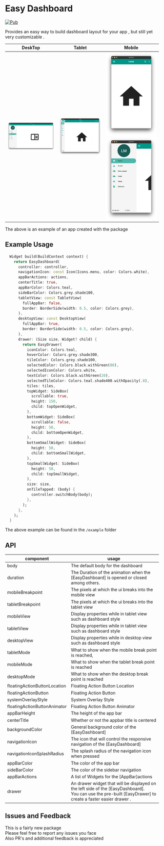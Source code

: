 # Easy Dashboard

[![Pub](https://img.shields.io/pub/v/flutter_snake_navigationbar.svg)](https://pub.dev/packages/flutter_snake_navigationbar)

Provides an easy way to build dashboard layout for your app , but still yet very customizable .

|DeskTop	|Tablet		|Mobile		|
|:------------:|:------------:|:-------------:|
|	[![](https://raw.githubusercontent.com/lewiseman/assets/master/easydb-dsk-open.png)](https://github.com/lewiseman/easy_dashboard/tree/master/example/lib) |	[![](https://raw.githubusercontent.com/lewiseman/assets/master/easydb-tb.png)](https://github.com/lewiseman/easy_dashboard/tree/master/example/lib)  | [![](https://raw.githubusercontent.com/lewiseman/assets/master/easydb-mb-cd.png)](https://github.com/lewiseman/easy_dashboard/tree/master/example/lib) [![](https://raw.githubusercontent.com/lewiseman/assets/master/easydb-mbop.png)](https://github.com/lewiseman/easy_dashboard/tree/master/example/lib) |

The above is an example of an app created with the package


## Example Usage

```dart
  Widget build(BuildContext context) {
    return EasyDashboard(
      controller: controller,
      navigationIcon: const Icon(Icons.menu, color: Colors.white),
      appBarActions: actions,
      centerTitle: true,
      appBarColor: Colors.teal,
      sideBarColor: Colors.grey.shade100,
      tabletView: const TabletView(
        fullAppBar: false,
        border: BorderSide(width: 0.5, color: Colors.grey),
      ),
      desktopView: const DesktopView(
        fullAppBar: true,
        border: BorderSide(width: 0.5, color: Colors.grey),
      ),
      drawer: (Size size, Widget? child) {
        return EasyDrawer(
          iconColor: Colors.teal,
          hoverColor: Colors.grey.shade300,
          tileColor: Colors.grey.shade100,
          selectedColor: Colors.black.withGreen(80),
          selectedIconColor: Colors.white,
          textColor: Colors.black.withGreen(20),
          selectedTileColor: Colors.teal.shade400.withOpacity(.8),
          tiles: tiles,
          topWidget: SideBox(
            scrollable: true,
            height: 150,
            child: topOpenWidget,
          ),
          bottomWidget: SideBox(
            scrollable: false,
            height: 50,
            child: bottomOpenWidget,
          ),
          bottomSmallWidget: SideBox(
            height: 50,
            child: bottomSmallWidget,
          ),
          topSmallWidget: SideBox(
            height: 50,
            child: topSmallWidget,
          ),
          size: size,
          onTileTapped: (body) {
            controller.switchBody(body);
          },
        );
      },
    );
  }
``` 

The above example can be found in the `/example` folder

## API

| component | usage |
|---|---|
| body | The default body for the dashboard |
| duration | The Duration of the animation when the [EasyDashboard] is opened or closed among others. |
| mobileBreakpoint | The pixels at which the ui breaks into the mobile view |
| tabletBreakpoint | The pixels at which the ui breaks into the tablet view |
| mobileView | Display properties while in tablet view such as dashboard style |
| tabletView | Display properties while in tablet view such as dashboard style |
| desktopView | Display properties while in desktop view such as dashboard style |
| tabletMode | What to show when the mobile break point is reached, |
| mobileMode | What to show when the tablet break point is reached |
| desktopMode | What to show when the desktop break point is reached |
| floatingActionButtonLocation | Floating Action Button Location |
| floatingActionButton | Floating Action Button |
| systemOverlayStyle | System Overlay Style |
| floatingActionButtonAnimator | Floating Action Button Animator |
| appBarHeight | The height of the app bar |
| centerTitle | Whether or not the appbar title is centered |
| backgroundColor | General background color of the [EasyDashboard] |
| navigationIcon | The icon that will control the responsive navigation of the [EasyDashboard] |
| navigationIconSplashRadius | The splash radius of the navigation icon when pressed |
| appBarColor | The color of the app bar |
| sideBarColor | The color of the sidebar navigation |
| appBarActions | A list of Widgets for the [AppBar]actions |
| drawer | An drawer widget that will be displayed on the left side of the [EasyDashboard]. <br>You can use the pre-built [EasyDrawer] to create a faster easier drawer . |


## Issues and Feedback

This is a fairly new package <br>
Please feel free to report any issues you face<br>
Also PR's and additional feedback is appreciated
